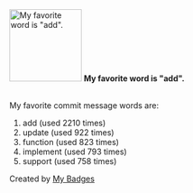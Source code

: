 <img src="https://my-badges.github.io/my-badges/favorite-word.png" alt="My favorite word is &quot;add&quot;." title="My favorite word is &quot;add&quot;." width="128">
<strong>My favorite word is &quot;add&quot;.</strong>
<br><br>

My favorite commit message words are:

1. add (used 2210 times)
2. update (used 922 times)
3. function (used 823 times)
4. implement (used 793 times)
5. support (used 758 times)


Created by <a href="https://github.com/my-badges/my-badges">My Badges</a>